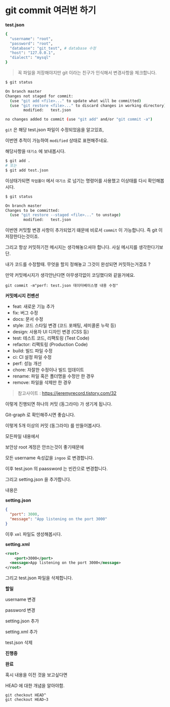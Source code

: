 # git commit 여러번 하기

**test.json**

```sh
{
  "username": "root",
  "password": "root",
  "database": "git_test", # database 수정
  "host": "127.0.0.1",
  "dialect": "mysql"
}
```

> 꼭 파일을 저장해야지만 git 이라는 친구가 인식해서 변경사항을 체크합니다.

```sh
$ git status

On branch master
Changes not staged for commit:
  (use "git add <file>..." to update what will be committed)
  (use "git restore <file>..." to discard changes in working directory)
        modified:   test.json

no changes added to commit (use "git add" and/or "git commit -a")
```

`git` 은 해당 test.json 파일이 수정되었음을 알고있죠,

이번엔 추적이 가능하여 `modified` 상태로 표현해주네요.

해당사항을 `대기소` 에 보내봅시다.

```sh
$ git add .
# 또는
$ git add test.json
```

이상태가되면 `작업폴더` 에서 `대기소` 로 넘기는 명령어를 사용했고 이상태를 다시 확인해봅시다.

```sh
$ git status

On branch master
Changes to be committed:
  (use "git restore --staged <file>..." to unstage)
        modified:   test.json
```

이번엔 커밋할 변경 사항이 추가되었기 떄문에 비로서 `commit` 이 가능합니다. 즉 git 이 저장한다는것이죠.

그리고 항상 커밋하기전 메시지는 생각해놓으셔야 합니다. 사실 메시지를 생각한다기보단.

내가 코드를 수정할때. 무엇을 할지 정해놓고 그것이 완성되면 커밋하는거겠죠 ?

만약 커밋메시지가 생각안난다면 아무생각없이 코딩했다와 같을거에요.

```
git commit -m"perf: test.json 데이터베이스명 내용 수정"
```

**커밋메시지 컨벤션**

- feat: 새로운 기능 추가
- fix: 버그 수정
- docs: 문서 수정
- style: 코드 스타일 변경 (코드 포매팅, 세미콜론 누락 등)
- design: 사용자 UI 디자인 변경 (CSS 등)
- test: 테스트 코드, 리팩토링 (Test Code)
- refactor: 리팩토링 (Production Code)
- build: 빌드 파일 수정
- ci: CI 설정 파일 수정
- perf: 성능 개선
- chore: 자잘한 수정이나 빌드 업데이트
- rename: 파일 혹은 폴더명을 수정만 한 경우
- remove: 파일을 삭제만 한 경우

> 참고사이트 : https://jeremyrecord.tistory.com/32

이렇게 진행되면 하나의 커밋 (동그라미) 가 생기게 됩니다.

Git-graph 로 확인해주시면 좋습니다.

이렇게 5개 이상의 커밋 (동그라미) 를 만들어봅시다.

모든파일 내용에서

보안상 root 계정은 안쓰는것이 좋기때문에

모든 username 속성값을 `ingoo` 로 변경합니다.

이후 test.json 의 paassword 는 빈칸으로 변경합니다.

그리고 setting.json 을 추가합니다.

내용은

**setting.json**

```json
{
  "port": 3000,
  "message": "App listening on the port 3000"
}
```

이후 `xml` 파일도 생성해봅시다.

**setting.xml**

```xml
<root>
	<port>3000</port>
  <message>App listening on the port 3000</message>
</root>
```

그리고 test.json 파일을 삭제합니다.

**할일**

username 변경

password 변경

setting.json 추가

setting.xml 추가

test.json 삭제

**진행중**

**완료**

혹시 내용을 이전 것을 보고싶다면

HEAD 에 대한 개념을 알아야함.

```
git checkout HEAD^
git checkout HEAD~3
```
